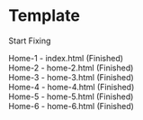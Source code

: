 # Template

Start Fixing <br/>

Home-1 - index.html (Finished)<br/>
Home-2 - home-2.html (Finished)<br/>
Home-3 - home-3.html (Finished)<br/>
Home-4 - home-4.html (Finished)<br/>
Home-5 - home-5.html (Finished)<br/>
Home-6 - home-6.html (Finished)<br/>
